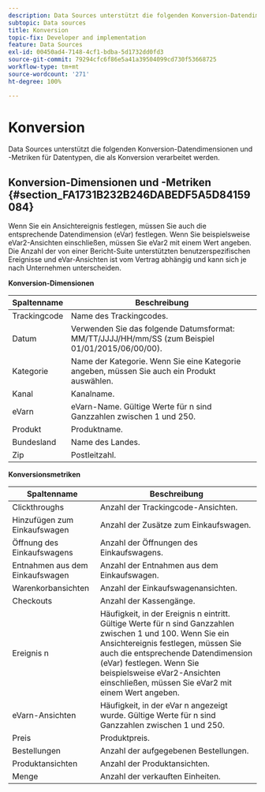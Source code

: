 ```yaml
---
description: Data Sources unterstützt die folgenden Konversion-Datendimensionen und -Metriken für Datentypen, die als Konversion verarbeitet werden.
subtopic: Data sources
title: Konversion
topic-fix: Developer and implementation
feature: Data Sources
exl-id: 00450ad4-7148-4cf1-bdba-5d1732dd0fd3
source-git-commit: 79294cfc6f86e5a41a39504099cd730f53668725
workflow-type: tm+mt
source-wordcount: '271'
ht-degree: 100%

---
```


# Konversion

Data Sources unterstützt die folgenden Konversion-Datendimensionen und -Metriken für Datentypen, die als Konversion verarbeitet werden.

## Konversion-Dimensionen und -Metriken  {#section_FA1731B232B246DABEDF5A5D84159084}

Wenn Sie ein Ansichtereignis festlegen, müssen Sie auch die entsprechende Datendimension (eVar) festlegen. Wenn Sie beispielsweise eVar2-Ansichten einschließen, müssen Sie eVar2 mit einem Wert angeben. Die Anzahl der von einer Bericht-Suite unterstützten benutzerspezifischen Ereignisse und eVar-Ansichten ist vom Vertrag abhängig und kann sich je nach Unternehmen unterscheiden.

<p class="head"> <b>Konversion-Dimensionen</b> </p>

| Spaltenname | Beschreibung |
|--- |--- |
| Trackingcode | Name des Trackingcodes. |
| Datum | Verwenden Sie das folgende Datumsformat: MM/TT/JJJJ/HH/mm/SS (zum Beispiel 01/01/2015/06/00/00). |
| Kategorie | Name der Kategorie.  Wenn Sie eine Kategorie angeben, müssen Sie auch ein Produkt auswählen. |
| Kanal | Kanalname. |
| eVarn | eVarn-Name. Gültige Werte für n sind Ganzzahlen zwischen 1 und 250. |
| Produkt | Produktname. |
| Bundesland | Name des Landes. |
| Zip | Postleitzahl. |

<p class="head"> <b>Konversionsmetriken</b> </p>

| Spaltenname | Beschreibung |
|--- |--- |
| Clickthroughs | Anzahl der Trackingcode-Ansichten. |
| Hinzufügen zum Einkaufswagen | Anzahl der Zusätze zum Einkaufswagen. |
| Öffnung des Einkaufswagens | Anzahl der Öffnungen des Einkaufswagens. |
| Entnahmen aus dem Einkaufswagen | Anzahl der Entnahmen aus dem Einkaufswagen. |
| Warenkorbansichten | Anzahl der Einkaufswagenansichten. |
| Checkouts | Anzahl der Kassengänge. |
| Ereignis n | Häufigkeit, in der Ereignis n eintritt. Gültige Werte für n sind Ganzzahlen zwischen 1 und 100.  Wenn Sie ein Ansichtereignis festlegen, müssen Sie auch die entsprechende Datendimension (eVar) festlegen. Wenn Sie beispielsweise eVar2-Ansichten einschließen, müssen Sie eVar2 mit einem Wert angeben. |
| eVarn-Ansichten | Häufigkeit, in der eVar n angezeigt wurde. Gültige Werte für n sind Ganzzahlen zwischen 1 und 250. |
| Preis | Produktpreis. |
| Bestellungen | Anzahl der aufgegebenen Bestellungen. |
| Produktansichten | Anzahl der Produktansichten. |
| Menge | Anzahl der verkauften Einheiten. |

